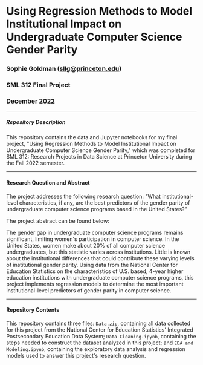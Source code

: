 # Using Regression Methods to Model Institutional Impact on Undergraduate Computer Science Gender Parity

### Sophie Goldman (sllg@princeton.edu)
### SML 312 Final Project
### December 2022

___

##### Repository Description

This repository contains the data and Jupyter notebooks for my final project, "Using Regression Methods to Model Institutional Impact on Undergraduate Computer Science Gender Parity," which was completed for SML 312: Research Projects in Data Science at Princeton University during the Fall 2022 semester.

____

#### Research Question and Abstract

The project addresses the following research question: "What institutional-level characteristics, if any, are the best predictors of the gender parity of undergraduate computer science programs based in the United States?"

The project abstract can be found below:

The gender gap in undergraduate computer science programs remains significant, limiting women's participation in computer science. In the United States, women make about 20% of all computer science undergraduates, but this statistic varies across institutions. Little is known about the institutional differences that could contribute these varying levels of institutional gender parity. Using data from the National Center for Education Statistics on the characteristics of U.S. based, 4-year higher education institutions with undergraduate computer science programs, this project implements regression models to determine the most important institutional-level predictors of gender parity in computer science. 

____

#### Repository Contents

This repository contains three files: ```Data.zip```, containing all data collected for this project from the National Center for Education Statistics' Integrated Postsecondary Education Data System; ```Data Cleaning.ipynb```, containing the steps needed to construct the dataset analyzed in this project; and ```EDA and Modeling.ipynb```, containing the exploratory data analysis and regression models used to answer this project's research question.

